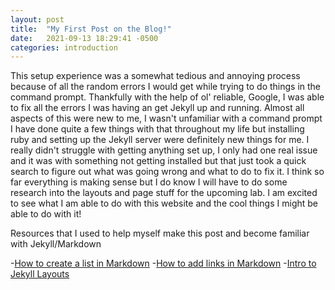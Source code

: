 ```yaml
---
layout: post
title:  "My First Post on the Blog!"
date:   2021-09-13 18:29:41 -0500
categories: introduction
---
```

This setup experience was a somewhat tedious and annoying process because of all the random errors I would get while trying to do things in the command prompt. Thankfully with the help of ol' reliable, Google, I was able to fix all the errors I was having an get Jekyll up and running. Almost all aspects of this were new to me, I wasn't unfamiliar with a command prompt I have done quite a few things with that throughout my life but installing ruby and setting up the Jekyll server were definitely new things for me. I really didn't struggle with getting anything set up, I only had one real issue and it was with something not getting installed but that just took a quick search to figure out what was going wrong and what to do to fix it. I think so far everything is making sense but I do know I will have to do some research into the layouts and page stuff for the upcoming lab. I am excited to see what I am able to do with this website and the cool things I might be able to do with it!

Resources that I used to help myself make this post and become familiar with Jekyll/Markdown


-[How to create a list in Markdown](https://www.markdownguide.org/basic-syntax/)
-[How to add links in Markdown](https://anvilproject.org/guides/content/creating-links)
-[Intro to Jekyll Layouts](https://cloudcannon.com/community/learn/jekyll-tutorial/introduction-to-jekyll-layouts/#layout-inheritance)
